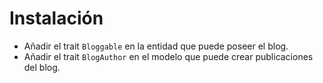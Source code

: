 # Instalación
- Añadir el trait `Bloggable` en la entidad que puede poseer el blog.
- Añadir el trait `BlogAuthor` en el modelo que puede crear publicaciones del blog.